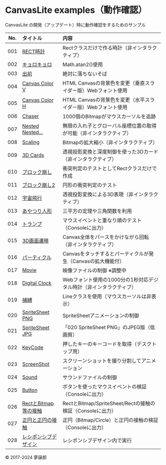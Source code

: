 # CanvasLite examples（動作確認）
CanvasLite の開発（アップデート）時に動作確認をするためのサンプル

|No.|タイトル|内容|
|:--:|:--|:--|
|001|[RECT時計](https://mubirou.github.io/CanvasLite/examples/html/001.html)|Rectクラスだけで作る時計（非インタラクティブ）|
|002|[キョロキョロ](https://mubirou.github.io/CanvasLite/examples/html/002.html)|Math.atan2()使用|
|003|[出前](https://mubirou.github.io/CanvasLite/examples/html/003.html)|絶対に落ちないそば|
|004|[Canvas Color V](https://mubirou.github.io/CanvasLite/examples/html/004.html)|HTML Canvasの背景色を変更（垂直スライダー版）Webフォント使用|
|005|[Canvas Color H](https://mubirou.github.io/CanvasLite/examples/html/005.html)|HTML Canvasの背景色を変更（水平スライダー版）Webフォント使用|
|006|[Chaser](https://mubirou.github.io/CanvasLite/examples/html/006.html)|1000個のBitmapがマウスカーソルを追跡|
|007|[Nested Nested...](https://mubirou.github.io/CanvasLite/examples/html/007.html)|無限の入れ子とグローバル座標位置の取得が可能（非インタラクティブ）|
|008|[Scaling](https://mubirou.github.io/CanvasLite/examples/html/008.html)|Bitmapの拡大縮小（非インタラクティブ）|
|009|[3D Cards](https://mubirou.github.io/CanvasLite/examples/html/009.html)|透視投影変換と深度制御を使った3Dカード（非インタラクティブ）|
|010|[ブロック崩し](https://mubirou.github.io/CanvasLite/examples/html/010.html)|衝突判定のテストとしてRectクラスだけで作成|
|011|[ブロック崩し2](https://mubirou.github.io/CanvasLite/examples/html/011.html)|円形の衝突判定のテスト|
|012|[宇宙飛行](https://mubirou.github.io/CanvasLite/examples/html/012.html)|透視投影変換による3D表現（非インタラクティブ）|
|013|[あやつり人形](https://mubirou.github.io/CanvasLite/examples/html/013.html)|三平方の定理や三角関数を利用|
|014|[トランプ](https://mubirou.github.io/CanvasLite/examples/html/014.html)|マウスイベントと重なり順のテスト（Consoleに出力）|
|015|[3D画面遷移](https://mubirou.github.io/CanvasLite/examples/html/015.html)|Canvas全体をパースをかけながら回転（非インタラクティブ）|
|016|[パーティクル](https://mubirou.github.io/CanvasLite/examples/html/016.html)|Canvasをタッチするとパーティクルが発生（Canvasの拡大機能付）|
|017|[Movie](https://mubirou.github.io/CanvasLite/examples/html/017.html)|映像ファイルの制御 ※調整中|
|018|[Digital Clock](https://mubirou.github.io/CanvasLite/examples/html/018.html)|Webフォント使用の1000分の1秒対応デジタル時計（非インタラクティブ）|
|019|[捕縛](https://mubirou.github.io/CanvasLite/examples/html/019.html)|Lineクラスを使用（マウスカーソルは非表示）|
|020|[SpriteSheet PNG](https://mubirou.github.io/CanvasLite/examples/html/020.html)|SpriteSheetアニメーションの制御|
|021|[SpriteSheet JPG](https://mubirou.github.io/CanvasLite/examples/html/021.html)|「020 SpriteSheet PNG」のJPEG版（低画質）|
|022|[KeyCode](https://mubirou.github.io/CanvasLite/examples/html/022.html)|押したキーのキーコードを取得（デスクトップ用）|
|023|[ScreenShot](https://mubirou.github.io/CanvasLite/examples/html/023.html)|スクリーンショットを撮り分割してアニメーション|
|024|[Sound](https://mubirou.github.io/CanvasLite/examples/html/024.html)|サウンドファイルの制御|
|025|[Button](https://mubirou.github.io/CanvasLite/examples/html/025.html)|ボタンを使ったマウスイベントの検証（Consoleに出力）|
|026|[RectとBitmap等の接触](https://mubirou.github.io/CanvasLite/examples/html/026.html)|RectとBitmap/SpriteSheet/Rectの接触の検証（Consoleに出力）|
|027|[正円と正円の接触](https://mubirou.github.io/CanvasLite/examples/html/027.html)|正円（Bitmap/Circle）と正円の接触の検証（Consoleに出力）|
|028|[レシポンシブデザイン](https://mubirou.github.io/CanvasLite/examples/html/028/028.html)|レシポンシブデザイン内で実行|

© 2017-2024 夢寐郎